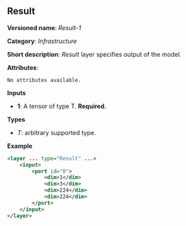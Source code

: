 ## Result <a name="Result"></a>

**Versioned name**: *Result-1*

**Category**: *Infrastructure*

**Short description**: *Result* layer specifies output of the model.

**Attributes**: 

    No attributes available.

**Inputs**

* **1**: A tensor of type T. **Required.**

**Types**

* *T*: arbitrary supported type.

**Example**

```xml
<layer ... type="Result" ...>
    <input>
        <port id="0">
            <dim>1</dim>
            <dim>3</dim>
            <dim>224</dim>
            <dim>224</dim>
        </port>
    </input>
</layer>
```